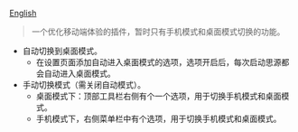 [English](./README.md)

> 一个优化移动端体验的插件，暂时只有手机模式和桌面模式切换的功能。

- 自动切换到桌面模式。
  - 在设置页面添加自动进入桌面模式的选项，选项开启后，每次启动思源都会自动进入桌面模式。
- 手动切换模式（需关闭自动模式）。
  - 桌面模式下：顶部工具栏右侧有个一个选项，用于切换手机模式和桌面模式。
  - 手机模式下，右侧菜单栏中有个选项，用于切换手机模式和桌面模式。
